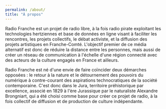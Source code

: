 ```yaml
---
permalink: /about/
title: "À propos"
---
```


Radio Franche est un projet de radio libre, à la fois radio pirate exploitant les technologies hertziennes et base de données  en ligne visant à faciliter les rencontres, les projets collectifs, le débat activiste, et la diffusion des projets artistiques en Franche-Comté. L'objectif premier de ce média alternatif est donc de réduire la distance entre les personnes, mais aussi de créer un réseau de communication à l'échelle d'une région connecté avec des acteurs de la culture engagés en France et ailleurs.

Radio Franche est né d'une envie de faire coïncider deux démarches opposées : le retour à la nature et le détournement des pouvoirs du numérique à contre-courant des aspirations technocratiques de la société contemporaine. C'est donc dans le Jura, territoire préhistorique par excellence, associé en 1829 à l'ère Jurassique par le naturaliste Alexandre Brongniart, qui a été choisi comme base pour créer ce projet de radio, à la fois collectif de diffusion et de production de culture indépendante.
